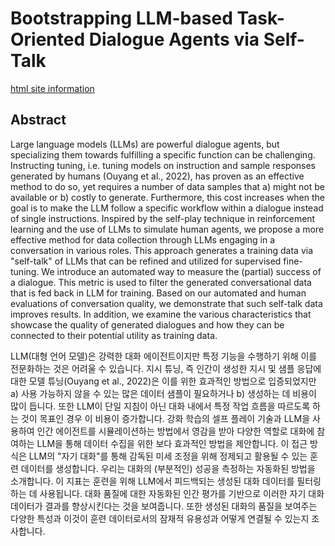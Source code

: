 # Bootstrapping LLM-based Task-Oriented Dialogue Agents via Self-Talk

[html site information](https://browse.arxiv.org/html/2401.05033v1)

## Abstract

Large language models (LLMs) are powerful dialogue agents, but specializing them towards fulfilling a specific function can be challenging.  Instructing tuning, i.e. tuning models on instruction and sample responses generated by humans (Ouyang et al., 2022), has proven as an effective method to do so, yet requires a number of data samples that a) might not be available or b) costly to generate. Furthermore, this cost increases when the goal is to make the LLM follow a specific workflow within a dialogue instead of single instructions. Inspired by the self-play technique in reinforcement learning and the use of LLMs to simulate human agents, we propose a more effective method for data collection through LLMs engaging in a conversation in various roles. This approach generates a training data via "self-talk" of LLMs that can be refined and utilized for supervised fine-tuning. We introduce an automated way to measure the (partial) success of a dialogue. This metric is used to filter the generated conversational data that is fed back in LLM for training. Based on our automated and human evaluations of conversation quality, we demonstrate that such self-talk data improves results. In addition, we examine the various characteristics that showcase the quality of generated dialogues and how they can be connected to their potential utility as training data.

LLM(대형 언어 모델)은 강력한 대화 에이전트이지만 특정 기능을 수행하기 위해 이를 전문화하는 것은 어려울 수 있습니다. 지시 튜닝, 즉 인간이 생성한 지시 및 샘플 응답에 대한 모델 튜닝(Ouyang et al., 2022)은 이를 위한 효과적인 방법으로 입증되었지만 a) 사용 가능하지 않을 수 있는 많은 데이터 샘플이 필요하거나 b) 생성하는 데 비용이 많이 듭니다. 또한 LLM이 단일 지침이 아닌 대화 내에서 특정 작업 흐름을 따르도록 하는 것이 목표인 경우 이 비용이 증가합니다. 강화 학습의 셀프 플레이 기술과 LLM을 사용하여 인간 에이전트를 시뮬레이션하는 방법에서 영감을 받아 다양한 역할로 대화에 참여하는 LLM을 통해 데이터 수집을 위한 보다 효과적인 방법을 제안합니다. 이 접근 방식은 LLM의 "자기 대화"를 통해 감독된 미세 조정을 위해 정제되고 활용될 수 있는 훈련 데이터를 생성합니다. 우리는 대화의 (부분적인) 성공을 측정하는 자동화된 방법을 소개합니다. 이 지표는 훈련을 위해 LLM에서 피드백되는 생성된 대화 데이터를 필터링하는 데 사용됩니다. 대화 품질에 대한 자동화된 인간 평가를 기반으로 이러한 자기 대화 데이터가 결과를 향상시킨다는 것을 보여줍니다. 또한 생성된 대화의 품질을 보여주는 다양한 특성과 이것이 훈련 데이터로서의 잠재적 유용성과 어떻게 연결될 수 있는지 조사합니다.
